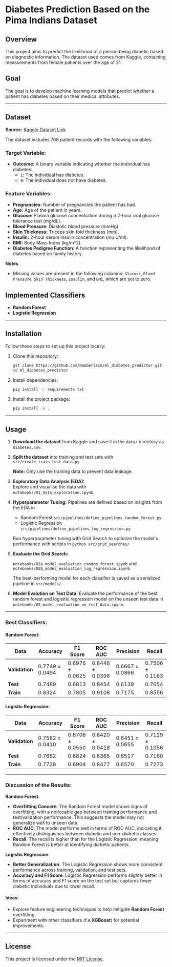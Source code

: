 
# Diabetes Prediction Based on the Pima Indians Dataset

## Overview

This project aims to predict the likelihood of a person being diabetic based on diagnostic information. The dataset used comes from Kaggle, containing measurements from female patients over the age of 21.

## Goal

The goal is to develop machine learning models that predict whether a patient has diabetes based on their medical attributes.

---

## Dataset

**Source:** [Kaggle Dataset Link](https://www.kaggle.com/datasets/uciml/pima-indians-diabetes-database/data)

The dataset includes 768 patient records with the following variables:

### Target Variable:
- **Outcome:** A binary variable indicating whether the individual has diabetes:
  - `1`: The individual has diabetes.
  - `0`: The individual does not have diabetes.

### Feature Variables:
- **Pregnancies:** Number of pregnancies the patient has had.
- **Age:** Age of the patient in years.
- **Glucose:** Plasma glucose concentration during a 2-hour oral glucose tolerance test (mg/dL).
- **Blood Pressure:** Diastolic blood pressure (mmHg).
- **Skin Thickness:** Triceps skin fold thickness (mm).
- **Insulin:** 2-hour serum insulin concentration (mu U/ml).
- **BMI:** Body Mass Index (kg/m^2).
- **Diabetes Pedigree Function:** A function representing the likelihood of diabetes based on family history.

**Notes**
- Missing values are present in the following columns: `Glucose`, `Blood Pressure`, `Skin Thickness`, `Insulin`, and `BMI`, which are set to zero.

## Implemented Classifiers

- **Random Forest** 
- **Logistic Regression**
---
## Installation

Follow these steps to set up this project locally:

1. Clone this repository:

   ```bash
   git clone https://github.com/NaEberlein/ml_diabetes_predictor.git
   cd ml_diabetes_predictor
   ```

2. Install dependencies:

   ```bash
   pip install -r requirements.txt
   ```

3. Install the project package:

   ```bash
   pip install -e .
   ```
---
## Usage

1. **Download the dataset** from Kaggle and save it in the `data/` directory as `diabetes.csv`.

2. **Split the dataset** into training and test sets  with `src/create_train_test_data.py`
 
   **Note:** Only use the training data to prevent data leakage.

4. **Exploratory Data Analysis (EDA):**  
   Explore and visualise the data with `notebooks/01_data_exploration.ipynb`.

   
5. **Hyperparameter Tuning:** 
   Pipelines are defined based on insights from the EDA in

   - Random Forest `src/pipelines/define_pipelines_random_forest.py`
   - Logistic Regression `src/pipelines/define_pipelines_log_regression.py`

   Run hyperparameter tuning with Grid Search to optimize the model's performance with scripts in  `python src/grid_searches/`
   
7. **Evaluate the Grid Search:**  

   `notebooks/02a_model_evaluation_random_forest.ipynb` and `notebooks/02b_model_evaluation_log_regression.ipynb`
   
   The best-performing model for each classifier is saved as a serialized pipeline in `src/models/`.

8. **Model Evalution on Test Data**:
   Evaluate the performance of the best random forest and logisitic regression model on the unseen test data
   in `notebooks/03_model_evaluation_on_test_data.ipynb`.
---

### Best Classifiers:

#### **Random Forest**:
| Data           | Accuracy        | F1 Score        | ROC AUC         | Precision       | Recall          |
|----------------|-----------------|-----------------|-----------------|-----------------|-----------------|
| **Validation** | 0.7749 ± 0.0494 | 0.6976 ± 0.0625 | 0.8448 ± 0.0398 | 0.6667 ± 0.0866 | 0.7506 ± 0.1163 |
| **Test**       | 0.7489          | 0.6813          | 0.8454          | 0.6139          | 0.7654          |
| **Train**      | 0.8324          | 0.7805          | 0.9108          | 0.7175          | 0.8556          |

#### **Logistic Regression**:

| Data           | Accuracy        | F1 Score        | ROC AUC         | Precision       | Recall          |
|----------------|-----------------|-----------------|-----------------|-----------------|-----------------|
| **Validation** | 0.7582 ± 0.0410 | 0.6706 ± 0.0550 | 0.8420 ± 0.0418 | 0.6451 ± 0.0655 | 0.7129 ± 0.1056 |
| **Test**       | 0.7662          | 0.6824          | 0.8365          | 0.6517          | 0.7160          |
| **Train**      | 0.7728          | 0.6904          | 0.8477          | 0.6570          | 0.7273          |

---

### Discussion of the Results:

**Random Forest**:
- **Overfitting Concern**: The Random Forest model shows signs of overfitting, with a noticeable gap between training performance and test/validation performance. This suggests the model may not generalize well to unseen data.
- **ROC AUC**: The model performs well in terms of ROC AUC, indicating it effectively distinguishes between diabetic and non-diabetic classes.
- **Recall**: The recall is higher than for the Logistic Regression, meaning Random Forest is better at identifying diabetic patients.

**Logistic Regression**:
- **Better Generalization**: The Logistic Regression shows more consistent performance across training, validation, and test sets.
- **Accuracy and F1 Score**: Logistic Regression performs slightly better in terms of accuracy and F1 score on the test set but captures fewer diabetic individuals due to lower recall.

#### Ideas:
- Explore feature engineering techniques to help mitigate **Random Forest** overfitting.
- Experiment with other classifiers (f.e.**XGBoost**) for potential improvements.
--- 


## License

This project is licensed under the [MIT License](LICENSE.txt).
